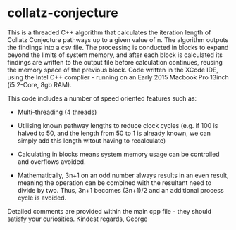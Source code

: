 # collatz-conjecture

This is a threaded C++ algorithm that calculates the iteration length of Collatz Conjecture pathways up to a given value of n. The algorithm outputs the findings into a csv file.  The processing is conducted in blocks to expand beyond the limits of system memory, and after each block is calculated its findings are written to the output file before calculation continues, reusing the memory space of the previous block. Code written in the XCode IDE, using the Intel C++ complier - running on an Early 2015 Macbook Pro 13inch (i5 2-Core, 8gb RAM).

This code includes a number of speed oriented features such as: 

- Multi-threading (4 threads)

- Utilising known pathway lengths to reduce clock cycles (e.g. if 100 is halved to 50, and the length from 50 to 1 is already known, we can simply add this length witout having to recalculate)

- Calculating in blocks means system memory usage can be controlled and overflows avoided. 

- Mathematically, 3n+1 on an odd number always results in an even result, meaning the operation can be combined with the resultant need to divide by two. Thus, 3n+1 becomes (3n+1)/2 and an additional process cycle is avoided. 

Detailed comments are provided within the main cpp file - they should satisfy your curiosities. 
      Kindest regards, 
        George
